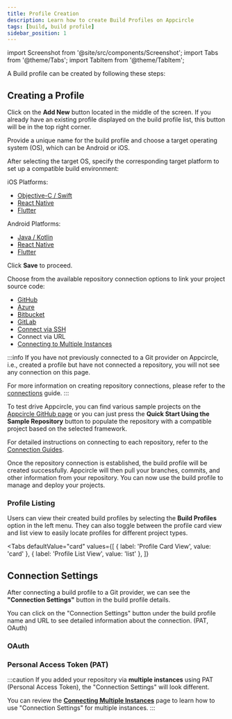 ```yaml
---
title: Profile Creation
description: Learn how to create Build Profiles on Appcircle
tags: [build, build profile]
sidebar_position: 1
---
```


import Screenshot from '@site/src/components/Screenshot';
import Tabs from '@theme/Tabs';
import TabItem from '@theme/TabItem';

A Build profile can be created by following these steps:

## Creating a Profile

Click on the **Add New** button located in the middle of the screen. If you already have an existing profile displayed on the build profile list, this button will be in the top right corner.

<Screenshot url='https://cdn.appcircle.io/docs/assets/BE5278-build1.png' alt="Build Profile Creation" />

Provide a unique name for the build profile and choose a target operating system (OS), which can be Android or iOS.

<Screenshot url='https://cdn.appcircle.io/docs/assets/BE5278-build2.png' alt="Build Profile Naming" />

After selecting the target OS, specify the corresponding target platform to set up a compatible build environment:

iOS Platforms:
* [Objective-C / Swift](/build/platform-build-guides/building-ios-applications)
* [React Native](/build/platform-build-guides/building-react-native-applications)
* [Flutter](/build/platform-build-guides/building-flutter-applications)

Android Platforms:
* [Java / Kotlin](/build/platform-build-guides/building-android-applications)
* [React Native](/build/platform-build-guides/building-react-native-applications)
* [Flutter](/build/platform-build-guides/building-flutter-applications)

Click **Save** to proceed.

Choose from the available repository connection options to link your project source code:

* [GitHub](/build/manage-the-connections/adding-a-build-profile/connecting-to-github)
* [Azure](/build/manage-the-connections/adding-a-build-profile/connecting-to-azure)
* [Bitbucket](/build/manage-the-connections/adding-a-build-profile/connecting-to-bitbucket)
* [GitLab](/build/manage-the-connections/adding-a-build-profile/connecting-to-gitlab)
* [Connect via SSH](/build/manage-the-connections/adding-a-build-profile/connecting-to-private-repository-via-ssh)
* Connect via URL
* [Connecting to Multiple Instances](/build/manage-the-connections/adding-a-build-profile/connecting-multiple-instance)

<Screenshot url='https://cdn.appcircle.io/docs/assets/BE5278-build3.png' alt="Repository connection" />

:::info
If you have not previously connected to a Git provider on Appcircle, i.e., created a profile but have not connected a repository, you will not see any connection on this page.

For more information on creating repository connections, please refer to the [connections](/build/manage-the-connections) guide.
:::

To test drive Appcircle, you can find various sample projects on the [Appcircle GitHub page](https://github.com/appcircleio?q=sample) or you can just press the **Quick Start Using the Sample Repository** button to populate the repository with a compatible project based on the selected framework.

For detailed instructions on connecting to each repository, refer to the [Connection Guides](/build/manage-the-connections/adding-a-build-profile).

Once the repository connection is established, the build profile will be created successfully. Appcircle will then pull your branches, commits, and other information from your repository. You can now use the build profile to manage and deploy your projects.

<Screenshot url='https://cdn.appcircle.io/docs/assets/BE5278-build4.png' alt="Build Profile"/>

### Profile Listing

Users can view their created build profiles by selecting the **Build Profiles** option in the left menu. They can also toggle between the profile card view and list view to easily locate profiles for different project types.

<Tabs
defaultValue="card"
values={[
{ label: 'Profile Card View', value: 'card' },
{ label: 'Profile List View', value: 'list' },
]}
>
  <TabItem value="card">
<Screenshot url='https://cdn.appcircle.io/docs/assets/BE5278-view2.png' alt="Build view" />
  </TabItem>
  <TabItem value="list">
<Screenshot url='https://cdn.appcircle.io/docs/assets/BE5278-view1.png' alt="Build view alternate" />
  </TabItem>
</Tabs>

## Connection Settings

After connecting a build profile to a Git provider, we can see the **"Connection Settings"** button in the build profile details.

<Screenshot url='https://cdn.appcircle.io/docs/assets/BE5278-connection1.png' />

You can click on the "Connection Settings" button under the build profile name and URL to see detailed information about the connection. (PAT, OAuth)

### OAuth

<Screenshot url='https://cdn.appcircle.io/docs/assets/BE5278-connection2.png' />

### Personal Access Token (PAT)

<Screenshot url='https://cdn.appcircle.io/docs/assets/connection-settings-main-3.png' />

:::caution
If you added your repository via **multiple instances** using PAT (Personal Access Token), the "Connection Settings" will look different.

You can review the [**Connecting Multiple Instances**](/build/manage-the-connections/adding-a-build-profile/connecting-multiple-instance#connection-settings-for-multiple-instances) page to learn how to use "Connection Settings" for multiple instances.
:::